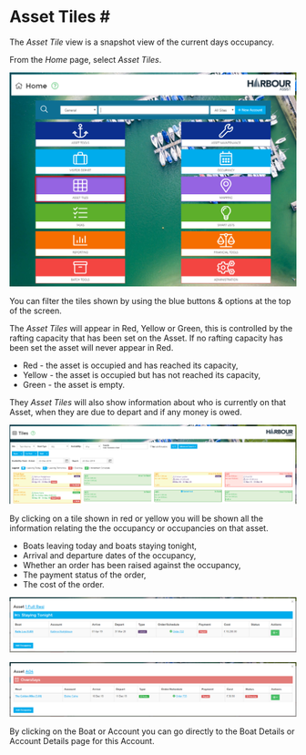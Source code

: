 # Asset Tiles \#

The _Asset Tile_ view is a snapshot view of the current days occupancy.

From the _Home_ page, select _Asset Tiles_.

![image-20191223141352139](../.gitbook/assets/image-20191223141352139.png)

You can filter the tiles shown by using the blue buttons & options at the top of the screen.

The _Asset Tiles_ will appear in Red, Yellow or Green, this is controlled by the rafting capacity that has been set on the Asset. If no rafting capacity has been set the asset will never appear in Red.

* Red - the asset is occupied and has reached its capacity,
* Yellow - the asset is occupied but has not reached its capacity,
* Green - the asset is empty.

They _Asset Tiles_ will also show information about who is currently on that Asset, when they are due to depart and if any money is owed.

![image-20191223142234703](../.gitbook/assets/image-20191223142234703.png)

By clicking on a tile shown in red or yellow you will be shown all the information relating the the occupancy or occupancies on that asset.

* Boats leaving today and boats staying tonight, 
* Arrival and departure dates of the occupancy, 
* Whether an order has been raised against the occupancy,
* The payment status of the order,
* The cost of the order.

![image-20191223142816211](../.gitbook/assets/image-20191223142816211.png)

![image-20191223142920615](../.gitbook/assets/image-20191223142920615.png)

By clicking on the Boat or Account you can go directly to the Boat Details or Account Details page for this Account.


